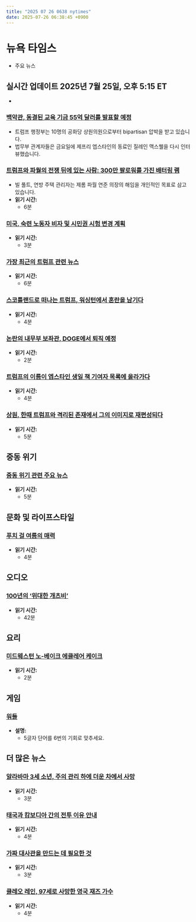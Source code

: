 ```yaml
---
title: "2025 07 26 0638 nytimes"
date: 2025-07-26 06:38:45 +0900
---
```


# 뉴욕 타임스
- 주요 뉴스

## 실시간 업데이트 **2025년 7월 25일, 오후 5:15 ET**
*

### [백악관, 동결된 교육 기금 55억 달러를 발표할 예정](https://www.nytimes.com/live/2025/07/25/us/trump-news)
- 트럼프 행정부는 10명의 공화당 상원의원으로부터 bipartisan 압박을 받고 있습니다.
- 법무부 관계자들은 금요일에 제프리 엡스타인의 동료인 질레인 맥스웰을 다시 인터뷰했습니다.
### [트럼프와 파월의 전쟁 뒤에 있는 사람: 300만 팔로워를 가진 배터링 램](https://www.nytimes.com/2025/07/25/business/trump-powell-bill-pulte.html)
- 빌 풀트, 연방 주택 관리자는 제롬 파월 연준 의장의 해임을 개인적인 목표로 삼고 있습니다.
- **읽기 시간:**
  - 6분
### [미국, 숙련 노동자 비자 및 시민권 시험 변경 계획](https://www.nytimes.com/2025/07/25/us/trump-visas-h1b-citizenship-tests.html)
- **읽기 시간:**
  - 3분
### [가장 최근의 트럼프 관련 뉴스](https://www.nytimes.com/2025/07/24/us/politics/trump-obama-gabbard-bondi.html)
- **읽기 시간:**
  - 6분
### [스코틀랜드로 떠나는 트럼프, 워싱턴에서 혼란을 남기다](https://www.nytimes.com/2025/07/25/us/politics/trump-scotland.html)
- **읽기 시간:**
  - 4분
### [논란의 내무부 보좌관, DOGE에서 퇴직 예정](https://www.nytimes.com/2025/07/25/climate/doge-interior-tyler-hassen.html)
- **읽기 시간:**
  - 2분
### [트럼프의 이름이 엡스타인 생일 책 기여자 목록에 올라가다](https://www.nytimes.com/2025/07/24/us/politics/trump-epstein-birthday-book.html)
- **읽기 시간:**
  - 4분
### [상원, 한때 트럼프와 격리된 존재에서 그의 이미지로 재편성되다](https://www.nytimes.com/2025/07/25/us/senate-trump-republicans.html)
- **읽기 시간:**
  - 5분

## 중동 위기

### [중동 위기 관련 주요 뉴스](https://www.nytimes.com/2025/07/25/world/middleeast/macron-france-palestinian-statehood.html)
- **읽기 시간:**
  - 5분

## 문화 및 라이프스타일

### [푸치 걸 여름의 매력](https://www.nytimes.com/2025/07/24/style/pucci-girl-summer.html)
- **읽기 시간:**
  - 4분

## 오디오

### [100년의 ‘위대한 개츠비’](https://www.nytimes.com/2025/07/25/podcasts/the-daily/the-great-gatsby-100.html)
- **읽기 시간:**
  - 42분

## 요리

### [미드웨스턴 노-베이크 에클레어 케이크](https://cooking.nytimes.com/recipes/1025993-eclair-cake)
- **읽기 시간:**
  - 2분

## 게임

### [워들](https://www.nytimes.com/games/wordle/index.html)
- **설명:**
  - 5글자 단어를 6번의 기회로 맞추세요.

## 더 많은 뉴스

### [알라바마 3세 소년, 주의 관리 하에 더운 차에서 사망](https://www.nytimes.com/2025/07/25/us/alabama-boy-death-hot-car.html)
- **읽기 시간:**
  - 3분
### [태국과 캄보디아 간의 전투 이유 안내](https://www.nytimes.com/2025/07/24/world/asia/thailand-cambodia-border-fight.html)
- **읽기 시간:**
  - 4분
### [가짜 대사관을 만드는 데 필요한 것](https://www.nytimes.com/2025/07/24/world/asia/india-fake-embassy.html)
- **읽기 시간:**
  - 3분
### [클레오 레인, 97세로 사망한 영국 재즈 가수](https://www.nytimes.com/2025/07/25/arts/music/cleo-laine-dead.html)
- **읽기 시간:**
  - 4분
